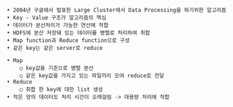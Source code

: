 	• 2004년 구글에서 발표한 Large Cluster에서 Data Processing을 하기위한 알고리즘
	• Key - Value 구조가 알고리즘의 핵심
	• 데이터가 분산처리가 가능한 연산에 적합
	• HDFS에 분산 저장돼 있는 데이터를 병렬로 처리하여 취합
	• Map function과 Reduce function으로 구성
	• 같은 key는 같은 server로 reduce

	• Map 
		○ key값을 기준으로 병렬 분산
		○ 같은 key값을 가지고 있는 파일끼리 모여 reduce로 전달
	• Reduce
		○ 취합 한 key에 대한 list 생성
	• 작은 양의 데이터도 처리 시간이 오래걸림 -> 대용량 처리에 적합
